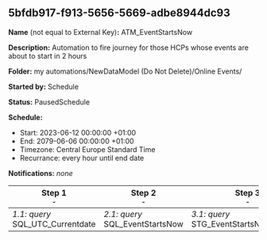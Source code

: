 ## 5bfdb917-f913-5656-5669-adbe8944dc93

**Name** (not equal to External Key)**:** ATM_EventStartsNow

**Description:** Automation to fire journey for those HCPs whose events are about to start in 2 hours

**Folder:** my automations/NewDataModel (Do Not Delete)/Online Events/

**Started by:** Schedule

**Status:** PausedSchedule

**Schedule:**

* Start: 2023-06-12 00:00:00 +01:00
* End: 2079-06-06 00:00:00 +01:00
* Timezone: Central Europe Standard Time
* Recurrance: every hour until end date

**Notifications:** _none_


| Step 1<br>_<small>-</small>_ | Step 2<br>_<small>-</small>_ | Step 3<br>_<small>-</small>_ |
| --- | --- | --- |
| _1.1: query_<br>SQL_UTC_Currentdate | _2.1: query_<br>SQL_EventStartsNow | _3.1: query_<br>STG_EventStartsNow_Dummy |

